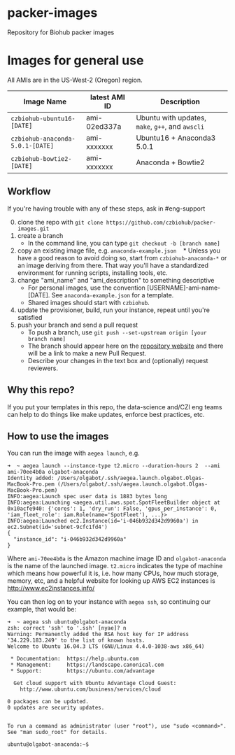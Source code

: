 # packer-images

Repository for Biohub packer images

# Images for general use

All AMIs are in the US-West-2 (Oregon) region.

| Image Name | latest AMI ID | Description |
| ---------- | ------------- | ----------- |
| `czbiohub-ubuntu16-[DATE]` | ami-02ed337a | Ubuntu with updates, `make`, `g++`, and `awscli` |
| `czbiohub-anaconda-5.0.1-[DATE]` | ami-xxxxxxx | Ubuntu16 + Anaconda3 5.0.1 | 
| `czbiohub-bowtie2-[DATE]` | ami-xxxxxxx | Anaconda + Bowtie2 |


## Workflow

If you're having trouble with any of these steps, ask in #eng-support

0. clone the repo with `git clone https://github.com/czbiohub/packer-images.git`
0. create a branch
    * In the command line, you can type `git checkout -b [branch name]`
0. copy an existing image file, e.g. `anaconda-example.json`
    * Unless you have a good reason to avoid doing so, start from `czbiohub-anaconda-*` or an image deriving from there. That way you'll have a standardized environment for running scripts, installing tools, etc.
0. change "ami_name" and "ami_description" to something descriptive
    * For personal images, use the convention [USERNAME]-ami-name-[DATE]. See `anaconda-example.json` for a template.
    * Shared images should start with `czbiohub`.
0. update the provisioner, build, run your instance, repeat until you're satisfied
0. push your branch and send a pull request
    * To push a branch, use `git push --set-upstream origin [your branch name]`
    * The branch should appear here on the [repository website](https://github.com/czbiohub/packer-images) and there will be a link to make a new Pull Request.
    * Describe your changes in the text box and (optionally) request reviewers.

## Why this repo?

If you put your templates in this repo, the data-science and/CZI eng teams can help to do things like make updates, enforce best practices, etc.

## How to use the images


You can run the image with `aegea launch`, e.g.

```
➜  ~ aegea launch --instance-type t2.micro --duration-hours 2  --ami ami-70ee4b0a olgabot-anaconda                   
Identity added: /Users/olgabot/.ssh/aegea.launch.olgabot.Olgas-MacBook-Pro.pem (/Users/olgabot/.ssh/aegea.launch.olgabot.Olgas-MacBook-Pro.pem)
INFO:aegea:Launch spec user data is 1883 bytes long
INFO:aegea:Launching <aegea.util.aws.spot.SpotFleetBuilder object at 0x10acfe940: {'cores': 1, 'dry_run': False, 'gpus_per_instance': 0, 'iam_fleet_role': iam.Role(name='SpotFleet'), ...}>
INFO:aegea:Launched ec2.Instance(id='i-046b932d342d9960a') in ec2.Subnet(id='subnet-9cfc1fd4')
{
  "instance_id": "i-046b932d342d9960a"
}
```

Where `ami-70ee4b0a` is the Amazon machine image ID and `olgabot-anaconda` is
the name of the launched image.  `t2.micro` indicates the type of machine which
means how powerful it is, i.e. how many CPUs, how much storage, memory, etc, and
a helpful website for looking up AWS EC2 instances is http://www.ec2instances.info/

You can then log on to your instance with `aegea ssh`, so continuing our example, that would be:

```
➜  ~ aegea ssh ubuntu@olgabot-anaconda
zsh: correct 'ssh' to '.ssh' [nyae]? n
Warning: Permanently added the RSA host key for IP address '34.229.183.249' to the list of known hosts.
Welcome to Ubuntu 16.04.3 LTS (GNU/Linux 4.4.0-1038-aws x86_64)

 * Documentation:  https://help.ubuntu.com
 * Management:     https://landscape.canonical.com
 * Support:        https://ubuntu.com/advantage

  Get cloud support with Ubuntu Advantage Cloud Guest:
    http://www.ubuntu.com/business/services/cloud

0 packages can be updated.
0 updates are security updates.


To run a command as administrator (user "root"), use "sudo <command>".
See "man sudo_root" for details.

ubuntu@olgabot-anaconda:~$
```
